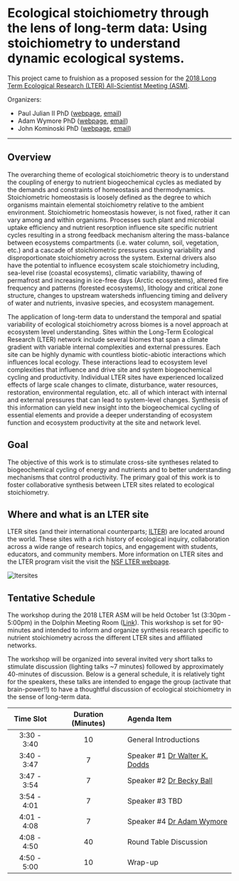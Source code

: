 # Ecological stoichiometry through the lens of long-term data: Using stoichiometry to understand dynamic ecological systems. 

This project came to fruishion as a proposed session for the [2018 Long Term Ecological Research (LTER) All-Scientist Meeting (ASM)](https://lternet.edu/lter-scientists-meeting-2018/).

Organizers: 
* Paul Julian II PhD ([webpage](https://wetlandbiogeochem.weebly.com/), [email](mailto:pjulian@ufl.edu))
* Adam Wymore PhD ([webpage](https://colsa.unh.edu/faculty/wymore), [email](mailto:adam.wymore@unh.edu))
* John Kominoski PhD ([webpage](https://kominoskilab.wordpress.com/), [email](mailto:jkominos@fiu.edu))

***

## Overview
The overarching theme of ecological stoichiometric theory is to understand the coupling of energy to nutrient biogeochemical cycles as mediated by the demands and constraints of homeostasis and thermodynamics. Stoichiometric homeostasis is loosely defined as the degree to which organisms maintain elemental stoichiometry relative to the ambient environment. Stoichiometric homeostasis however, is not fixed, rather it can vary among and within organisms. Processes such plant and microbial uptake efficiency and nutrient resorption influence site specific nutrient cycles resulting in a strong feedback mechanism altering the mass-balance between ecosystems compartments (i.e. water column, soil, vegetation, etc.)  and a cascade of stoichiometric pressures causing variability and disproportionate stoichiometry across the system. External drivers also have the potential to influence ecosystem scale stoichiometry including, sea-level rise (coastal ecosystems), climatic variability, thawing of permafrost and increasing in ice-free days (Arctic ecosystems), altered fire frequency and patterns (forested ecosystems), lithology and critical zone structure, changes to upstream watersheds influencing timing and delivery of water and nutrients, invasive species, and ecosystem management. 

The application of long-term data to understand the temporal and spatial variability of ecological stoichiometry across biomes is a novel approach at ecosystem level understanding. Sites within the Long-Term Ecological Research (LTER) network include several biomes that span a climate gradient with variable internal complexities and external pressures. Each site can be highly dynamic with countless biotic-abiotic interactions which influences local ecology. These interactions lead to ecosystem level complexities that influence and drive site and system biogeochemical cycling and productivity. Individual LTER sites have experienced localized effects of large scale changes to climate, disturbance, water resources, restoration, environmental regulation, etc. all of which interact with internal and external pressures that can lead to system-level changes. Synthesis of this information can yield new insight into the biogeochemical cycling of essential elements and provide a deeper understanding of ecosystem function and ecosystem productivity at the site and network level. 

## Goal
The objective of this work is to stimulate cross-site syntheses related to biogeochemical cycling of energy and nutrients and to better understanding mechanisms that control productivity. The primary goal of this work is to foster collaborative synthesis between LTER sites related to ecological stoichiometry. 

## Where and what is an LTER site
LTER sites (and their international counterparts; [ILTER](https://www.ilter.network/)) are located around the world. These sites with a rich history of ecological inquiry, collaboration across a wide range of research topics, and engagement with students, educators, and community members. More information on LTER sites and the LTER program visit the visit the [NSF LTER webpage](https://lternet.edu/).

![ltersites](https://lternet.edu/wp-content/uploads/2018/03/LTER-sites-2017-key-144.jpg)


## Tentative Schedule 

The workshop during the 2018 LTER ASM will be held October 1st (3:30pm - 5:00pm) in the Dolphin Meeting Room ([Link](http://sched.co/FYqW)). This workshop is set for 90-minutes and intended to inform and organize synthesis research specific to nutrient stoichiometry across the different LTER sites and affiliated networks. 

The workshop will be organized into several invited very short talks to stimulate discussion (lighting talks ~7 minutes) followed by approximately 40-minutes of discussion. Below is a general schedule, it  is relatively tight for the speakers, these talks are intended to engage the group (activate that brain-power!!) to have a thoughtful discussion of ecological stoichiometry in the sense of long-term data. 

| Time Slot | Duration (Minutes) | Agenda Item | 
|:---------:|:--------:|:-----------------|
|3:30 - 3:40| 10 | General Introductions |
|3:40 - 3:47| 7  | Speaker #1 [Dr Walter K. Dodds](https://www.k-state.edu/biology/people/tenure/dodds/) |
|3:47 - 3:54| 7  | Speaker #2 [Dr Becky Ball](http://www.public.asu.edu/~rball5/) |
|3:54 - 4:01| 7  | Speaker #3 TBD |
|4:01 - 4:08| 7  | Speaker #4 [Dr Adam Wymore](https://colsa.unh.edu/faculty/wymore) |
|4:08 - 4:50| 40 | Round Table Discussion |
|4:50 - 5:00| 10 | Wrap-up |


